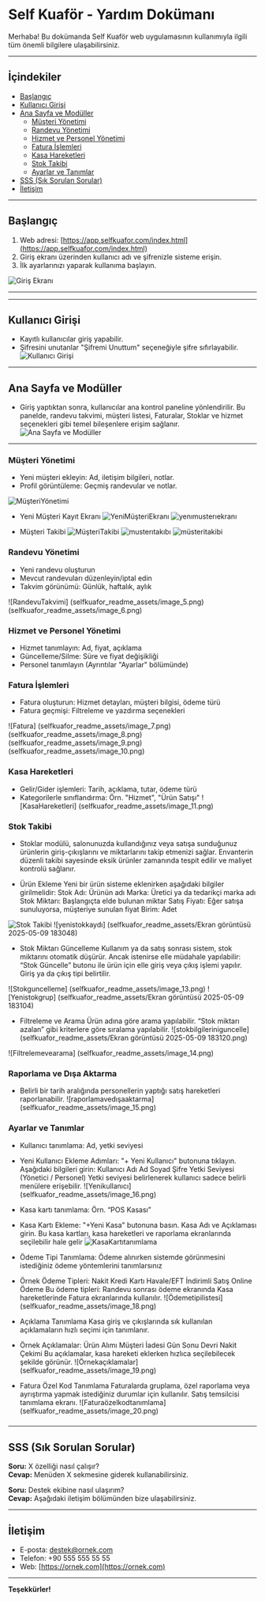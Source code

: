 # Self Kuaför - Yardım Dokümanı

Merhaba! Bu dokümanda Self Kuaför web uygulamasının kullanımıyla ilgili tüm önemli bilgilere ulaşabilirsiniz.

---

## İçindekiler

- [Başlangıç](#başlangıç)
- [Kullanıcı Girişi](#kullanıcı-girişi)
- [Ana Sayfa ve Modüller](#ana-sayfa-ve-modüller)
  - [Müşteri Yönetimi](#müşteri-yönetimi)
  - [Randevu Yönetimi](#randevu-yönetimi)
  - [Hizmet ve Personel Yönetimi](#hizmet-ve-personel-yönetimi)
  - [Fatura İşlemleri](#fatura-işlemleri)
  - [Kasa Hareketleri](#kasa-hareketleri)
  - [Stok Takibi](#stok-takibi)
  - [Ayarlar ve Tanımlar](#ayarlar-ve-tanımlar)
- [SSS (Sık Sorulan Sorular)](#sss-sık-sorulan-sorular)
- [İletişim](#iletişim)

---

## Başlangıç

1. Web adresi: [https://app.selfkuafor.com/index.html](https://app.selfkuafor.com/index.html)
2. Giriş ekranı üzerinden kullanıcı adı ve şifrenizle sisteme erişin.
3. İlk ayarlarınızı yaparak kullanıma başlayın.

![Giriş Ekranı](selfkuafor_readme_assets/image_1.png)

---



---

## Kullanıcı Girişi

- Kayıtlı kullanıcılar giriş yapabilir.
- Şifresini unutanlar "Şifremi Unuttum" seçeneğiyle şifre sıfırlayabilir.
![Kullanıcı Girişi](selfkuafor_readme_assets/image_2.png)

---

## Ana Sayfa ve Modüller
- Giriş yaptıktan sonra, kullanıcılar ana kontrol paneline yönlendirilir. Bu panelde, randevu takvimi, müşteri listesi, Faturalar, Stoklar ve hizmet seçenekleri gibi temel bileşenlere erişim sağlanır.
![Ana Sayfa ve Modüller](selfkuafor_readme_assets/image_3.png)

---

### Müşteri Yönetimi

- Yeni müşteri ekleyin: Ad, iletişim bilgileri, notlar.
- Profil görüntüleme: Geçmiş randevular ve notlar.

![MüşteriYönetimi](selfkuafor_readme_assets/image_4.png)
- Yeni Müşteri Kayıt Ekranı
![YeniMüşteriEkranı](selfkuafor_readme_assets/eg_1.png)
![yenımusterıekranı](selfkuafor_readme_assets/eg_2.png)

- Müşteri Takibi
![MüşteriTakibi](selfkuafor_readme_assets/eg_3.png)
![musterıtakıbı](selfkuafor_readme_assets/eg_4.png)
![müsteritakibi](selfkuafor_readme_assets/eg_5.png)

### Randevu Yönetimi

- Yeni randevu oluşturun
- Mevcut randevuları düzenleyin/iptal edin
- Takvim görünümü: Günlük, haftalık, aylık

![RandevuTakvimi]
(selfkuafor_readme_assets/image_5.png)
(selfkuafor_readme_assets/image_6.png)


### Hizmet ve Personel Yönetimi

- Hizmet tanımlayın: Ad, fiyat, açıklama
- Güncelleme/Silme: Süre ve fiyat değişikliği
- Personel tanımlayın (Ayrıntılar "Ayarlar" bölümünde)

### Fatura İşlemleri

- Fatura oluşturun: Hizmet detayları, müşteri bilgisi, ödeme türü
- Fatura geçmişi: Filtreleme ve yazdırma seçenekleri

![Fatura]
(selfkuafor_readme_assets/image_7.png)
(selfkuafor_readme_assets/image_8.png)
(selfkuafor_readme_assets/image_9.png)
(selfkuafor_readme_assets/image_10.png)
### Kasa Hareketleri

- Gelir/Gider işlemleri: Tarih, açıklama, tutar, ödeme türü
- Kategorilerle sınıflandırma: Örn. "Hizmet", "Ürün Satışı"
![KasaHareketleri]
(selfkuafor_readme_assets/image_11.png)

### Stok Takibi

- Stoklar modülü, salonunuzda kullandığınız veya satışa sunduğunuz ürünlerin giriş-çıkışlarını ve miktarlarını takip etmenizi sağlar. Envanterin düzenli takibi sayesinde eksik ürünler zamanında tespit edilir ve maliyet kontrolü sağlanır.

- Ürün Ekleme
Yeni bir ürün sisteme eklenirken aşağıdaki bilgiler girilmelidir:
Stok Adı: Ürünün adı
Marka: Üretici ya da tedarikçi marka adı
Stok Miktarı: Başlangıçta elde bulunan miktar
Satış Fiyatı: Eğer satışa sunuluyorsa, müşteriye sunulan fiyat
Birim: Adet

![Stok Takibi](selfkuafor_readme_assets/image_12.png)
![yenistokkaydı]
(selfkuafor_readme_assets/Ekran görüntüsü 2025-05-09 183048)
- Stok Miktarı Güncelleme
Kullanım ya da satış sonrası sistem, stok miktarını otomatik düşürür.
Ancak istenirse elle müdahale yapılabilir:
“Stok Güncelle” butonu ile ürün için elle giriş veya çıkış işlemi yapılır.
Giriş ya da çıkış tipi belirtilir.

![Stokguncelleme]
(selfkuafor_readme_assets/image_13.png)
![Yenistokgrup]
(selfkuafor_readme_assets/Ekran görüntüsü 2025-05-09 183104)
- Filtreleme ve Arama
Ürün adına göre arama yapılabilir.
“Stok miktarı azalan” gibi kriterlere göre sıralama yapılabilir.
![stokbilgileriniguncelle]
(selfkuafor_readme_assets/Ekran görüntüsü 2025-05-09 183120.png)

![Filtrelemevearama]
(selfkuafor_readme_assets/image_14.png)



### Raporlama ve Dışa Aktarma

- Belirli bir tarih aralığında personellerin yaptığı satış hareketleri raporlanabilir.
![raporlamavedışaaktarma]
(selfkuafor_readme_assets/image_15.png)

### Ayarlar ve Tanımlar

- Kullanıcı tanımlama: Ad, yetki seviyesi
- Yeni Kullanıcı Ekleme Adımları:
"+ Yeni Kullanıcı" butonuna tıklayın.
Aşağıdaki bilgileri girin:
Kullanıcı Adı
Ad Soyad
Şifre
Yetki Seviyesi (Yönetici / Personel)
Yetki seviyesi belirlenerek kullanıcı sadece belirli menülere erişebilir.
![Yenikullanıcı]
(selfkuafor_readme_assets/image_16.png)


- Kasa kartı tanımlama: Örn. “POS Kasası”
- Kasa Kartı Ekleme:
"+Yeni Kasa" butonuna basın.
Kasa Adı ve Açıklaması girin.
Bu kasa kartları, kasa hareketleri ve raporlama ekranlarında seçilebilir hale gelir 
![KasaKartıtanımlama](selfkuafor_readme_assets/image_17.png)

- Ödeme Tipi Tanımlama:
Ödeme alınırken sistemde görünmesini istediğiniz ödeme yöntemlerini tanımlarsınız

- Örnek Ödeme Tipleri:
Nakit
Kredi Kartı
Havale/EFT
İndirimli Satış
Online Ödeme
Bu ödeme tipleri:
Randevu sonrası ödeme ekranında
Kasa hareketlerinde
Fatura ekranlarında kullanılır.
![Ödemetipilistesi]
(selfkuafor_readme_assets/image_18.png)

- Açıklama Tanımlama
Kasa giriş ve çıkışlarında sık kullanılan açıklamaların hızlı seçimi için tanımlanır.
- Örnek Açıklamalar:
Ürün Alımı
Müşteri İadesi
Gün Sonu Devri
Nakit Çekimi
Bu açıklamalar, kasa hareketi eklerken hızlıca seçilebilecek şekilde görünür.
![Örnekaçıklamalar]
(selfkuafor_readme_assets/image_19.png)

- Fatura Özel Kod Tanımlama
Faturalarda gruplama, özel raporlama veya ayrıştırma yapmak istediğiniz durumlar için kullanılır.
Satış temsilcisi tanımlama ekranı.
![Faturaözelkodtanımlama]
(selfkuafor_readme_assets/image_20.png)









###

---

## SSS (Sık Sorulan Sorular)

**Soru:** X özelliği nasıl çalışır?  
**Cevap:** Menüden X sekmesine giderek kullanabilirsiniz.

**Soru:** Destek ekibine nasıl ulaşırım?  
**Cevap:** Aşağıdaki iletişim bölümünden bize ulaşabilirsiniz.

---

## İletişim

- E-posta: destek@ornek.com
- Telefon: +90 555 555 55 55
- Web: [https://ornek.com](https://ornek.com)

---

**Teşekkürler!**
